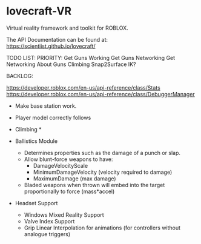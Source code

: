 # lovecraft-VR
Virtual reality framework and toolkit for ROBLOX.

The API Documentation can be found at: https://scientiist.github.io/lovecraft/

TODO LIST:
PRIORITY:
Get Guns Working
Get Guns Networking
Get Networking About Guns
Climbing
Snap2Surface
IK?


BACKLOG:

https://developer.roblox.com/en-us/api-reference/class/Stats
https://developer.roblox.com/en-us/api-reference/class/DebuggerManager

- Make base station work.
- Player model correctly follows

- Climbing *

- Ballistics Module
    - Determines properties such as the damage of a punch or slap.
    - Allow blunt-force weapons to have:
        - DamageVelocityScale
        - MinimumDamageVelocity (velocity required to damage)
        - MaximumDamage (max damage)
    - Bladed weapons when thrown will embed into the target proportionally to force (mass*accel)

- Headset Support
    - Windows Mixed Reality Support 
    - Valve Index Support
    - Grip Linear Interpolation for animations (for controllers without analogue triggers)